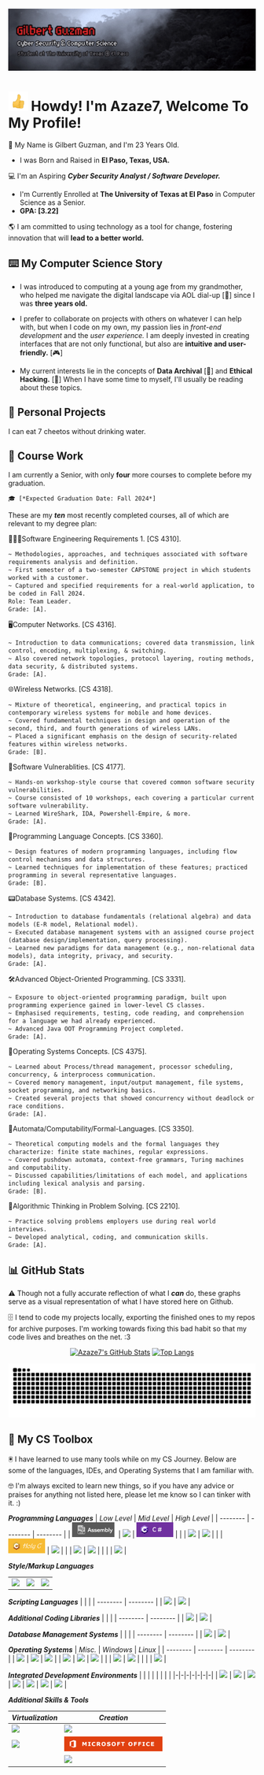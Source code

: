 [![Header](Guzman_header.gif "Header")](https://azaze7.github.io)

<img src="https://raw.githubusercontent.com/Azaze7/Azaze7/main/Guzman_thumbsup.gif" height="40px"> Howdy! I'm Azaze7, Welcome To My Profile!
===============

📍 My Name is Gilbert Guzman, and I'm 23 Years Old.
* I was Born and Raised in **El Paso, Texas, USA.**

💻 I'm an Aspiring ***Cyber Security Analyst / Software Developer.***
* I'm Currently Enrolled at **The University of Texas at El Paso** in Computer Science as a Senior.
* **GPA: [3.22]**

🌎 I am committed to using technology as a tool for change, fostering innovation that will **lead to a better world.**

## ⌨️ My Computer Science Story

* I was introduced to computing at a young age from my grandmother, who helped me navigate the digital landscape via AOL dial-up [📎] since I was **three years old.**

* I prefer to collaborate on projects with others on whatever I can help with, but when I code on my own, my passion lies in *front-end development* and the *user experience.* I am deeply invested in creating interfaces that are not only functional, but also are **intuitive and user-friendly.** [🎮] 

* My current interests lie in the concepts of **Data Archival** [💾] and **Ethical Hacking.** [🔐] When I have some time to myself, I'll usually be reading about these topics.

## 📼 Personal Projects

I can eat 7 cheetos without drinking water.

## 💽 Course Work

I am currently a Senior, with only **four** more courses to complete before my graduation. 

    🎓 [*Expected Graduation Date: Fall 2024*]

These are my ***ten*** most recently completed courses, all of which are relevant to my degree plan:

🧑🏽‍💻Software Engineering Requirements 1. [CS 4310].

    ~ Methodologies, approaches, and techniques associated with software requirements analysis and definition.
    ~ First semester of a two-semester CAPSTONE project in which students worked with a customer.
    ~ Captured and specified requirements for a real-world application, to be coded in Fall 2024.
    Role: Team Leader.
    Grade: [A].
    
🖥️Computer Networks. [CS 4316].

    ~ Introduction to data communications; covered data transmission, link control, encoding, multiplexing, & switching. 
    ~ Also covered network topologies, protocol layering, routing methods, data security, & distributed systems.
    Grade: [A].
    
🌐Wireless Networks. [CS 4318].
    
    ~ Mixture of theoretical, engineering, and practical topics in contemporary wireless systems for mobile and home devices.
    ~ Covered fundamental techniques in design and operation of the second, third, and fourth generations of wireless LANs. 
    ~ Placed a significant emphasis on the design of security-related features within wireless networks.
    Grade: [B].
    
👾Software Vulnerablities. [CS 4177].

    ~ Hands-on workshop-style course that covered common software security vulnerabilities.
    ~ Course consisted of 10 workshops, each covering a particular current software vulnerability.
    ~ Learned WireShark, IDA, Powershell-Empire, & more.
    Grade: [A].
    
📓Programming Language Concepts. [CS 3360].

    ~ Design features of modern programming languages, including flow control mechanisms and data structures.
    ~ Learned techniques for implementation of these features; practiced programming in several representative languages.
    Grade: [B].
    
📟Database Systems. [CS 4342].

    ~ Introduction to database fundamentals (relational algebra) and data models (E-R model, Relational model).
    ~ Executed database management systems with an assigned course project (database design/implementation, query processing). 
    ~ Learned new paradigms for data management (e.g., non-relational data models), data integrity, privacy, and security.
    Grade: [A].
    
🛠️Advanced Object-Oriented Programming. [CS 3331].

    ~ Exposure to object-oriented programming paradigm, built upon programming experience gained in lower-level CS classes.
    ~ Emphasised requirements, testing, code reading, and comprehension for a language we had already experienced.
    ~ Advanced Java OOT Programming Project completed.
    Grade: [A].
    
📱Operating Systems Concepts. [CS 4375].

    ~ Learned about Process/thread management, processor scheduling, concurrency, & interprocess communication. 
    ~ Covered memory management, input/output management, file systems, socket programming, and networking basics.
    ~ Created several projects that showed concurrency without deadlock or race conditions.
    Grade: [A].

🧮Automata/Computability/Formal-Languages. [CS 3350].

    ~ Theoretical computing models and the formal languages they characterize: finite state machines, regular expressions.
    ~ Covered pushdown automata, context-free grammars, Turing machines and computability.
    ~ Discussed capabilities/limitations of each model, and applications including lexical analysis and parsing.
    Grade: [B].
    
🧠Algorithmic Thinking in Problem Solving. [CS 2210].

    ~ Practice solving problems employers use during real world interviews.
    ~ Developed analytical, coding, and communication skills.
    Grade: [A].

## 📊 GitHub Stats
⚠️ Though not a fully accurate reflection of what I ***can*** do, these graphs serve as a visual representation of what I have stored here on Github.

🗄️ I tend to code my projects locally, exporting the finished ones to my repos for archive purposes. I'm working towards fixing this bad habit so that my code lives and breathes on the net. :3

<p align="center">
    <a href="https://github.com/Azaze7/Azaze7#gh-dark-mode-only"><img alt="Azaze7's GitHub Stats" src="https://github-readme-stats.vercel.app/api?username=Azaze7&show_icons=true&theme=dark#gh-dark-mode-only"></a>
    <a href="https://github.com/Azaze7/Azaze7#gh-dark-mode-only"><img alt="Top Langs" src="https://github-readme-stats.vercel.app/api/top-langs/?username=Azaze7&layout=compact&langs_count=8&theme=dark#gh-dark-mode-only"></a>
</p>

<div align="center">
  <img alt="snake eating my contributions" src="https://raw.githubusercontent.com/Azaze7/Azaze7/output/github-contribution-grid-snake-dark.svg" />
</div>

## 🧰 My CS Toolbox
🖲️ I have learned to use many tools while on my CS Journey. Below are some of the languages, IDEs, and Operating Systems that I am familiar with.

🤓 I'm always excited to learn new things, so if you have any advice or praises for anything not listed here, please let me know so I can tinker with it. :)

***Programming Languages***
| *Low Level* | *Mid Level* | *High Level* |
| -------- | -------- | -------- |
| <img src="https://raw.githubusercontent.com/Azaze7/Azaze7/main/Guzman_Additional_Banner2.png" width="90" height="30"> | <img src="https://img.shields.io/badge/C-00599C?style=for-the-badge&logo=c&logoColor=white" /> | <img src="https://raw.githubusercontent.com/Azaze7/Azaze7/main/Guzman_Additional_Banner3.png" width="75" height="30"> |
| | <img src="https://img.shields.io/badge/C%2B%2B-00599C?style=for-the-badge&logo=c%2B%2B&logoColor=white" /> | <img src="https://img.shields.io/badge/Python-14354C?style=for-the-badge&logo=python&logoColor=white" /> |
| | <img src="https://raw.githubusercontent.com/Azaze7/Azaze7/main/Guzman_Additional_Banner.png" width="75" height="30"> | <img src="https://img.shields.io/badge/JavaScript-F7DF1E?style=for-the-badge&logo=JavaScript&logoColor=white" /> |
| | <img src="https://img.shields.io/badge/Java-ED8B00?style=for-the-badge&logo=openjdk&logoColor=white" /> | <img src="https://img.shields.io/badge/Ruby-CC342D?style=for-the-badge&logo=ruby&logoColor=white" />  |
| | | <img src="https://img.shields.io/badge/Scala-DC322F?style=for-the-badge&logo=scala&logoColor=white" /> |

***Style/Markup Languages*** 

| | | |
| -------- | -------- | -------- |
| <img src="https://img.shields.io/badge/Markdown-000000?style=for-the-badge&logo=markdown&logoColor=white" /> | <img src="https://img.shields.io/badge/CSS3-1572B6?style=for-the-badge&logo=css3&logoColor=white" /> | <img src="https://img.shields.io/badge/HTML5-E34F26?style=for-the-badge&logo=html5&logoColor=white" /> |

***Scripting Languages***
| | |
| -------- | -------- |
| <img src="https://img.shields.io/badge/Shell_Script-121011?style=for-the-badge&logo=gnu-bash&logoColor=white" /> | <img src="https://img.shields.io/badge/Powershell-2CA5E0?style=for-the-badge&logo=powershell&logoColor=white" /> |

***Additional Coding Libraries*** 
| | |
| -------- | -------- |
| <img src="https://img.shields.io/badge/React-20232A?style=for-the-badge&logo=react&logoColor=61DAFB" /> | <img src="https://img.shields.io/badge/angular-%23DD0031.svg?style=for-the-badge&logo=angular&logoColor=white" /> |

***Database Management Systems*** 
| | |
| -------- | -------- |
| <img src="https://img.shields.io/badge/MySQL-00000F?style=for-the-badge&logo=mysql&logoColor=white" /> | <img src="https://img.shields.io/badge/Microsoft_SQL_Server-CC2927?style=for-the-badge&logo=microsoft-sql-server&logoColor=white" /> |

***Operating Systems***
| *Misc.* | *Windows* | *Linux* |
| -------- | -------- | -------- |
| <img src="https://img.shields.io/badge/Android-3DDC84?style=for-the-badge&logo=android&logoColor=white" /> | <img src="https://img.shields.io/badge/Windows_XP-003399?style=for-the-badge&logo=windows-xp&logoColor=white" /> | <img src="https://img.shields.io/badge/Kali_Linux-557C94?style=for-the-badge&logo=kali-linux&logoColor=white" /> |
| <img src="https://img.shields.io/badge/Raspberry%20Pi-A22846?style=for-the-badge&logo=Raspberry%20Pi&logoColor=white" /> | <img src="https://img.shields.io/badge/Windows-0078D6?style=for-the-badge&logo=windows&logoColor=white" /> | <img src="https://img.shields.io/badge/Arch_Linux-1793D1?style=for-the-badge&logo=arch-linux&logoColor=white" /> |
| | <img src="https://img.shields.io/badge/WSL-0a97f5?style=for-the-badge&logo=linux&logoColor=white" /> | <img src="https://img.shields.io/badge/Linux-FCC624?style=for-the-badge&logo=linux&logoColor=black" /> |
| | | <img src="https://img.shields.io/badge/Ubuntu-E95420?style=for-the-badge&logo=ubuntu&logoColor=white" /> |

***Integrated Development Environments***
| | | | | | | |
|-|-|-|-|-|-|-|
| <img src="https://img.shields.io/badge/IntelliJIDEA-000000.svg?style=for-the-badge&logo=intellij-idea&logoColor=white" /> | <img src="https://img.shields.io/badge/Spyder-838485?style=for-the-badge&logo=spyder%20ide&logoColor=maroon" /> | <img src="https://img.shields.io/badge/Emacs-%237F5AB6.svg?&style=for-the-badge&logo=gnu-emacs&logoColor=white" /> | <img src="https://img.shields.io/badge/Visual%20Studio%20Code-0078d7.svg?style=for-the-badge&logo=visual-studio-code&logoColor=white" /> | <img src="https://img.shields.io/badge/Anaconda-%2344A833.svg?style=for-the-badge&logo=anaconda&logoColor=white" /> | <img src="https://img.shields.io/badge/Notepad++-90E59A.svg?style=for-the-badge&logo=notepad%2b%2b&logoColor=black" /> | <img src="https://img.shields.io/badge/jupyter-%23FA0F00.svg?style=for-the-badge&logo=jupyter&logoColor=white" /> |

***Additional Skills & Tools***

| *Virtualization* | *Creation* |
| -------- | -------- |
| <img src ="https://img.shields.io/badge/Unity-100000?style=for-the-badge&logo=unity&logoColor=white" /> | <img src="https://img.shields.io/badge/gimp-5C5543?style=for-the-badge&logo=gimp&logoColor=white" /> |
| <img src="https://img.shields.io/badge/docker-%230db7ed.svg?style=for-the-badge&logo=docker&logoColor=white" /> | <img src="https://raw.githubusercontent.com/Azaze7/Azaze7/main/Guzman_Additional_Banner4.png" width="200" height="30">|
| | <img src="https://img.shields.io/badge/Adobe%20Creative%20Cloud-DA1F26?style=for-the-badge&logo=Adobe%20Creative%20Cloud&logoColor=white" /> |

